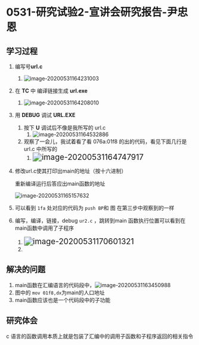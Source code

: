 # 0531-研究试验2-宣讲会研究报告-尹忠恩

## 学习过程

1. 编写号**url.c**

   1. ![image-20200531164231003](https://gitee.com/bgst007/markdownPicUrl/raw/master/image-20200531164231003.png)

2. 在 **TC** 中 编译链接生成 **url.exe**

   1. ![image-20200531164208010](https://gitee.com/bgst007/markdownPicUrl/raw/master/image-20200531164208010.png)

3. 用 **DEBUG** 调试 **URL.EXE**

   1. 按下 **U** 调试后不像是我所写的 url.c
      1. ![image-20200531164532886](https://gitee.com/bgst007/markdownPicUrl/raw/master/image-20200531164532886.png)
   2. 观察了一会儿，我试着看了看 076a:01f8 的出的代码，看见下面几行是url.c 中所写的
      1. <img src="https://gitee.com/bgst007/markdownPicUrl/raw/master/image-20200531164747917.png" alt="image-20200531164747917" style="zoom:150%;" />

4. 修改url.c使其打印出main的地址（按十六进制）

   重新编译运行后答应出main函数的地址

   ![image-20200531165157632](https://gitee.com/bgst007/markdownPicUrl/raw/master/image-20200531165157632.png)

5. 可以看到 `1fa` 处对应的代码为 `push BP`和 图 在第三步中观察到的一样

6. 编写，编译，链接，debug `ur2.c` ，跳转到main 函数执行位置可以看到在main函数中调用了子程序

   1. <img src="https://gitee.com/bgst007/markdownPicUrl/raw/master/image-20200531170601321.png" alt="image-20200531170601321" style="zoom:150%;" />
   2. 

## 解决的问题

1. main函数在汇编语言的代码段中，![image-20200531163450988](https://gitee.com/bgst007/markdownPicUrl/raw/master/image-20200531163450988.png)
2. 图中的 `mov 01f8,dx`为main的人口地址
3. main函数应该也是一个代码段中的子功能

## 研究体会

c 语言的函数调用本质上就是包装了汇编中的调用子函数和子程序返回的相关指令	